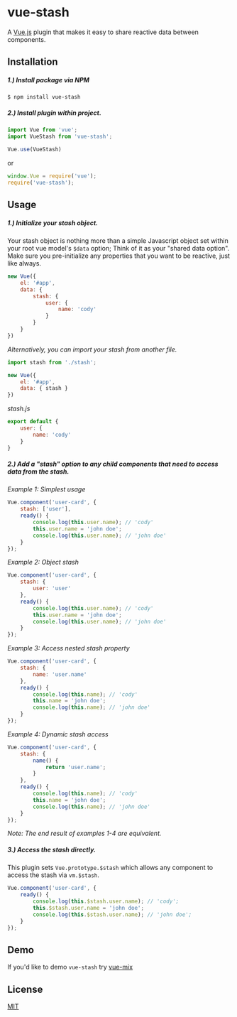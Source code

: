# vue-stash

A [Vue.js](http://vuejs.org) plugin that makes it easy to share reactive data between components.

## Installation

##### 1.) Install package via NPM

```
$ npm install vue-stash
```

##### 2.) Install plugin within project.
```js
import Vue from 'vue';
import VueStash from 'vue-stash';

Vue.use(VueStash)
```

or

```js
window.Vue = require('vue');
require('vue-stash');
```

## Usage

##### 1.) Initialize your stash object.
Your stash object is nothing more than a simple Javascript object set within your root vue model's `$data` option; Think of it as your "shared data option". Make sure you pre-initialize any properties that you want to be reactive, just like always.

```js
new Vue({
    el: '#app',
    data: {
        stash: {
            user: {
                name: 'cody'
            }
        }
    }
})
```

_Alternatively, you can import your stash from another file._
```js
import stash from './stash';

new Vue({
    el: '#app',
    data: { stash }
})
```

_stash.js_
```js
export default {
    user: {
        name: 'cody'
    }
}
```

##### 2.) Add a "stash" option to any child components that need to access data from the stash.

*Example 1: Simplest usage*
```js
Vue.component('user-card', {
    stash: ['user'],
    ready() {
        console.log(this.user.name); // 'cody'
        this.user.name = 'john doe';
        console.log(this.user.name); // 'john doe'
    }
});
```

*Example 2: Object stash*

```js
Vue.component('user-card', {
    stash: {
        user: 'user'
    },
    ready() {
        console.log(this.user.name); // 'cody'
        this.user.name = 'john doe';
        console.log(this.user.name); // 'john doe'
    }
});
```

*Example 3: Access nested stash property*

```js
Vue.component('user-card', {
    stash: {
        name: 'user.name'
    },
    ready() {
        console.log(this.name); // 'cody'
        this.name = 'john doe';
        console.log(this.name); // 'john doe'
    }
});
```

*Example 4: Dynamic stash access*

```js
Vue.component('user-card', {
    stash: {
        name() {
            return 'user.name';
        }
    },
    ready() {
        console.log(this.name); // 'cody'
        this.name = 'john doe';
        console.log(this.name); // 'john doe'
    }
});
```

*Note: The end result of examples 1-4 are equivalent.*

##### 3.) Access the stash directly.
This plugin sets `Vue.prototype.$stash` which allows any component to access the stash via `vm.$stash`.
```js
Vue.component('user-card', {
    ready() {
        console.log(this.$stash.user.name); // 'cody';
        this.$stash.user.name = 'john doe';
        console.log(this.$stash.user.name); // 'john doe';
    }
});
```

## Demo
If you'd like to demo `vue-stash` try [vue-mix](https://github.com/cklmercer/vue-mix)

## License

[MIT](http://opensource.org/licenses/MIT)
